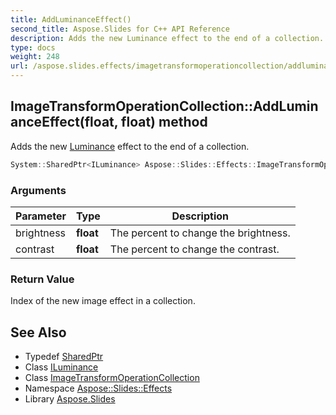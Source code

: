 ```yaml
---
title: AddLuminanceEffect()
second_title: Aspose.Slides for C++ API Reference
description: Adds the new Luminance effect to the end of a collection.
type: docs
weight: 248
url: /aspose.slides.effects/imagetransformoperationcollection/addluminanceeffect/
---
```

## ImageTransformOperationCollection::AddLuminanceEffect(float, float) method


Adds the new [Luminance](../../luminance/) effect to the end of a collection.

```cpp
System::SharedPtr<ILuminance> Aspose::Slides::Effects::ImageTransformOperationCollection::AddLuminanceEffect(float brightness, float contrast) override
```


### Arguments

| Parameter | Type | Description |
| --- | --- | --- |
| brightness | **float** | The percent to change the brightness. |
| contrast | **float** | The percent to change the contrast. |

### Return Value

Index of the new image effect in a collection.

## See Also

* Typedef [SharedPtr](../../../system/sharedptr/)
* Class [ILuminance](../../iluminance/)
* Class [ImageTransformOperationCollection](../)
* Namespace [Aspose::Slides::Effects](../../)
* Library [Aspose.Slides](../../../)
